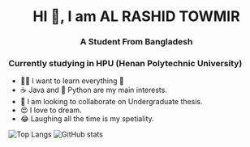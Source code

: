 # <h1 align="center">HI 👋, I am AL RASHID TOWMIR</h1>

### <h3 align="center">A Student From Bangladesh</h3>

### Currently studying in HPU (Henan Polytechnic University)

- 🏃‍♂️ I want to learn everything 🤣
- ☕ Java and 🐍 Python are my main interests.
- 🙏 I am looking to collaborate on Undergraduate thesis.
- 😍 I love to dream.
- 😂 Laughing all the time is my spetiality.

![Top Langs](https://github-readme-stats.vercel.app/api/top-langs/?username=TowmirAlRashid&theme=blue-green)
![GitHub stats](https://github-readme-stats.vercel.app/api?username=CTowmirAlRashid&show_icons=true&theme=blue-green)
